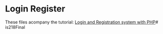 Login Register
=============

These files acompany the tutorial: [Login and Registration system with PHP](http://daveismyname.com/login-and-registration-system-with-php-bp)# is218Final
